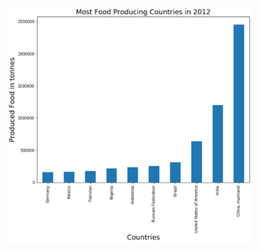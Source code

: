 
![Top 10 food producing countries in 2012](https://github.com/AbdulRehmanUDEL/DSPS_ARehman/blob/master/HW8/HW8_fig.png)


